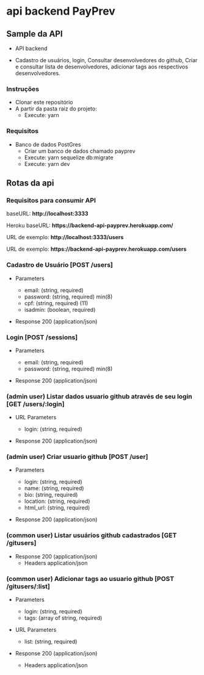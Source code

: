 # api backend PayPrev
## Sample da API

 + API backend
  - Cadastro de usuários, login, Consultar desenvolvedores do github, Criar e consultar lista de desenvolvedores, adicionar tags aos respectivos desenvolvedores.

### Instruções

+ Clonar este repositório
+ A partir da pasta raiz do projeto:
  - Execute: yarn

### Requisitos

+ Banco de dados PostGres
  - Criar um banco de dados chamado payprev
  - Execute: yarn sequelize db:migrate
  - Execute: yarn dev

## Rotas da api

  ### Requisitos para consumir API

  <p>baseURL: <b>http://localhost:3333</b></p>
  <p>Heroku baseURL: <b>https://backend-api-payprev.herokuapp.com/</b></p>

  <p> URL de exemplo: <b>http://localhost:3333/users</b> </p>
  <p> URL de exemplo: <b>https://backend-api-payprev.herokuapp.com/users</b> </p>


  ### Cadastro de Usuário [POST /users]

  + Parameters
      - email: (string, required)
      - password: (string, required) min(8)
      - cpf: (string, required) (11)
      - isadmin: (boolean, required)

  + Response 200 (application/json)


  ### Login [POST /sessions]

  + Parameters
      - email: (string, required)
      - password: (string, required) min(8)

  + Response 200 (application/json)


  ### (admin user) Listar dados usuario github através de seu login [GET /users/:login]

  + URL Parameters
      - login: (string, required)

  + Response 200 (application/json)


  ### (admin user) Criar usuario github [POST /user]

  + Parameters
      - login: (string, required)
      - name: (string, required)
      - bio: (string, required)
      - location: (string, required)
      - html_url: (string, required)

  + Response 200 (application/json)


  ### (common user) Listar usuários github cadastrados [GET /gitusers]

  + Response 200 (application/json)
    + Headers application/json


  ### (common user) Adicionar tags ao usuario github [POST /gitusers/:list]

   + Parameters
      - login: (string, required)
      - tags: (array of string, required)
   + URL Parameters
      - list: (string, required)

  + Response 200 (application/json)
    + Headers application/json



